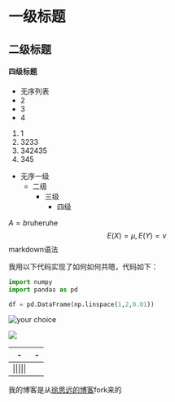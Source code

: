 # 一级标题

## 二级标题

#### 四级标题

- 无序列表
- 2
- 3
- 4

1. 1
2. 3233
3. 342435
4. 345

- 无序一级
  - 二级
    - 三级
      - 四级



$A=b$ruheruhe
$$
E(X)=\mu,E(Y)=\nu
$$
markdown语法

我用以下代码实现了如何如何共嗯，代码如下：

~~~python
import numpy
import pandas as pd

df = pd.DataFrame(np.linspace(1,2,0.01))
~~~

![your choice](https://janeliao.github.io/img/header.jpg)

![](1.jpg)

| -          | -    |
| ---------- | ---- |
| \|\|\|\|\| |      |

我的博客是从[徐思远的博客](http://www.siyuanxu.com)fork来的